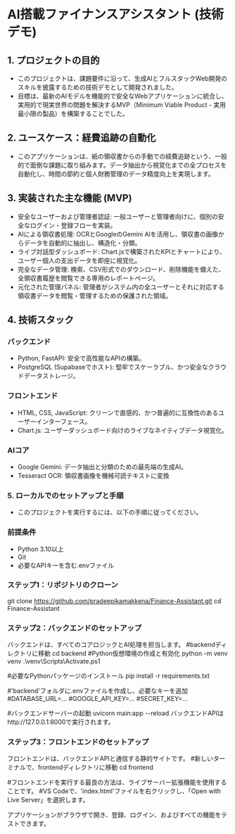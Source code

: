 # AI搭載ファイナンスアシスタント (技術デモ)
## 1. プロジェクトの目的
- このプロジェクトは、課題要件に沿って、生成AIとフルスタックWeb開発のスキルを披露するための技術デモとして開発されました。
- 目標は、最新のAIモデルを機能的で安全なWebアプリケーションに統合し、実用的で現実世界の問題を解決するMVP（Minimum Viable Product - 実用最小限の製品）を構築することでした。
## 2. ユースケース：経費追跡の自動化
- このアプリケーションは、紙の領収書からの手動での経費追跡という、一般的で面倒な課題に取り組みます。データ抽出から視覚化までの全プロセスを自動化し、時間の節約と個人財務管理のデータ精度向上を実現します。
## 3. 実装された主な機能 (MVP)
- 安全なユーザーおよび管理者認証: 一般ユーザーと管理者向けに、個別の安全なログイン・登録フローを実装。
- AIによる領収書処理: OCRとGoogleのGemini AIを活用し、領収書の画像からデータを自動的に抽出し、構造化・分類。
- ライブ対話型ダッシュボード: Chart.jsで構築されたKPIとチャートにより、ユーザー個人の支出データを即座に視覚化。
- 完全なデータ管理: 検索、CSV形式でのダウンロード、削除機能を備えた、全領収書履歴を閲覧できる専用のレポートページ。
- 元化された管理パネル: 管理者がシステム内の全ユーザーとそれに対応する領収書データを閲覧・管理するための保護された領域。
## 4. 技術スタック 
### バックエンド
- Python, FastAPI: 安全で高性能なAPIの構築。
- PostgreSQL (Supabaseでホスト): 堅牢でスケーラブル、かつ安全なクラウドデータストレージ。
### フロントエンド
- HTML, CSS, JavaScript: クリーンで直感的、かつ普遍的に互換性のあるユーザーインターフェース。
- Chart.js: ユーザーダッシュボード向けのライブなネイティブデータ視覚化。
### AIコア
- Google Gemini: データ抽出と分類のための最先端の生成AI。
- Tesseract OCR: 領収書画像を機械可読テキストに変換
### 5. ローカルでのセットアップと手順
- このプロジェクトを実行するには、以下の手順に従ってください。
### 前提条件
- Python 3.10以上
- Git
- 必要なAPIキーを含む.envファイル

### ステップ1：リポジトリのクローン
git clone https://github.com/pradeepikamakkena/Finance-Assistant.git
cd Finance-Assistant

### ステップ2：バックエンドのセットアップ
バックエンドは、すべてのコアロジックとAI処理を担当します。
#backendディレクトリに移動
cd backend
#Python仮想環境の作成と有効化
python -m venv venv
.\venv\Scripts\Activate.ps1

#必要なPythonパッケージのインストール
pip install -r requirements.txt

#'backend'フォルダに.envファイルを作成し、必要なキーを追加
#DATABASE_URL=...
#GOOGLE_API_KEY=...
#SECRET_KEY=...

#バックエンドサーバーの起動
uvicorn main:app --reload
バックエンドAPIはhttp://127.0.0.1:8000で実行されます。

### ステップ3：フロントエンドのセットアップ
フロントエンドは、バックエンドAPIと通信する静的サイトです。
#新しいターミナルで、frontendディレクトリに移動
cd frontend

#フロントエンドを実行する最良の方法は、ライブサーバー拡張機能を使用することです。
#VS Codeで、'index.html'ファイルを右クリックし、「Open with Live Server」を選択します。

アプリケーションがブラウザで開き、登録、ログイン、およびすべての機能をテストできます。
